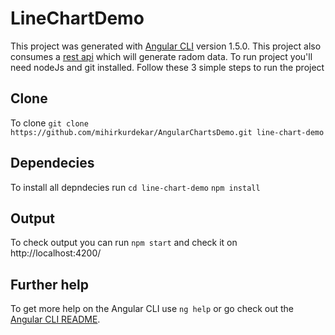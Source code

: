# LineChartDemo
This project was generated with [Angular CLI](https://github.com/angular/angular-cli) version 1.5.0.
This project also consumes a [rest api](https://github.com/mihirkurdekar/random-data-api) which will generate radom data.
To run project you'll need nodeJs and git installed.
Follow these 3 simple steps to run the project

## Clone
To clone `git clone https://github.com/mihirkurdekar/AngularChartsDemo.git line-chart-demo`

## Dependecies
To install all depndecies run 
`cd line-chart-demo`
`npm install`

## Output
To check output you can run `npm start` and check it on http://localhost:4200/

## Further help
To get more help on the Angular CLI use `ng help` or go check out the [Angular CLI README](https://github.com/angular/angular-cli/blob/master/README.md).
